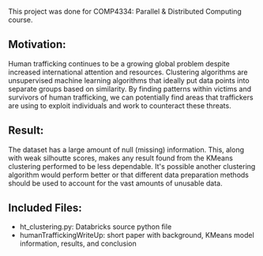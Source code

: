 This project was done for COMP4334: Parallel & Distributed Computing course.

## Motivation:
Human trafficking continues to be a growing global problem despite increased international attention and resources. Clustering algorithms are unsupervised machine learning algorithms that ideally put data points into separate groups based on similarity. By finding patterns within victims and survivors of human trafficking, we can potentially find areas that traffickers are using to exploit individuals and work to counteract these threats. 

## Result:
The dataset has a large amount of null (missing) information. This, along with weak silhoutte scores, makes any result found from the KMeans clustering performed to be less dependable. It's possible another clustering algorithm would perform better or that different data preparation methods should be used to account for the vast amounts of unusable data.

## Included Files:
- ht_clustering.py: Databricks source python file
- humanTraffickingWriteUp: short paper with background, KMeans model information, results, and conclusion
